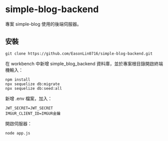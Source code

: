 # simple-blog-backend

專案 simple-blog 使用的後端伺服器。

## 安裝

```
git clone https://github.com/EasonLin0716/simple-blog-backend.git
```

在 workbench 中新增 simple_blog_backend 資料庫，並於專案根目錄開啟終端機輸入：

```
npm install
npx sequelize db:migrate
npx sequelize db:seed:all
```

新增 .env 檔案，加入：

```
JWT_SECRET=JWT_SECRET
IMGUR_CLIENT_ID=IMGUR金鑰
```

開啟伺服器：

```
node app.js
```
